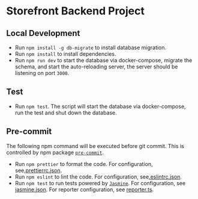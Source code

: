 # Storefront Backend Project

## Local Development
* Run `npm install -g db-migrate` to install database migration.
* Run `npm install` to install dependencies.
* Run `npm run dev` to start the database via docker-compose, migrate the schema, and start the auto-reloading server, the server should be listening on port `3000`.

## Test
* Run `npm test`. The script will start the database via docker-compose, run the test and shut down the database.

## Pre-commit
The following npm command will be executed before git commit. This is controlled by npm package [`pre-commit`](https://www.npmjs.com/package/pre-commit).
* Run `npm prettier` to format the code. For configuration, see[.prettierrc.json](./.prettierrc.json).
* Run `npm eslint` to lint the code. For configuration, see[.eslintrc.json](./.eslintrc.json).
* Run `npm test` to run tests powered by [`Jasmine`](https://www.npmjs.com/package/jasmine). For configuration, see [jasmine.json](./spec/support/jasmine.json). For reporter configuration, see [reporter.ts](./src/tests/helpers/reporter.ts).